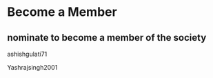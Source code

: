 # Become a Member
## nominate to become a member of the society

[//]: # (Write your github usename below)

ashishgulati71

Yashrajsingh2001
